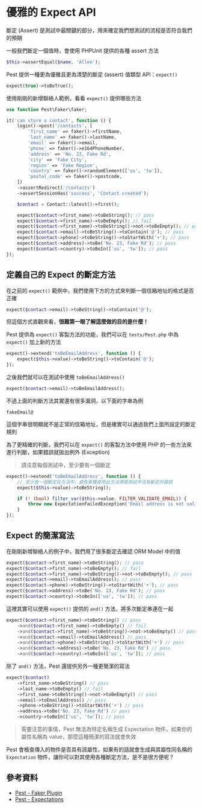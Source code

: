 # 優雅的 Expect API

斷定 (Assert) 是測試中最關鍵的部分，用來確定我們想測試的流程是否符合我們的預期

一般我們斷定一個值時，會使用 PHPUnit 提供的各種 assert 方法

```php
$this->assertEqual($name, 'Allen');
```

Pest 提供一種更為優雅且更為清楚的斷定 (assert) 值類型 API：`expect()`

```php
expect(true)->toBeTrue();
```

使用剛剛的新增聯絡人範例，看看 `expect()` 提供哪些方法

```php
use function Pest\Faker\faker;

it('can store a contact', function () {
    login()->post('/contacts', [
        'first_name' => faker()->firstName,
        'last_name' => faker()->lastName,
        'email' => faker()->email,
        'phone' => faker()->e164PhoneNumber,
        'address' => 'No. 23, Fake Rd',
        'city' => 'Fake City',
        'region' => 'Fake Region',
        'country' => faker()->randomElement(['us', 'tw']),
        'postal_code' => faker()->postcode,
    ])
    ->assertRedirect('/contacts')
    ->assertSessionHas('success', 'Contact created');

    $contact = Contact::latest()->first();

    expect($contact->first_name)->toBeString(); // pass
    expect($contact->first_name)->toBeEmpty(); // fail
    expect($contact->first_name)->toBeString()->not->toBeEmpty(); // pass
    expect($contact->email)->toBeString()->toContain('@'); // pass
    expect($contact->phone)->toBeString()->toStartWith('+'); // pass
    expect($contact->address)->toBe('No. 23, Fake Rd'); // pass
    expect($contact->country)->toBeIn(['us', 'tw']); // pass
});
```

## 定義自己的 Expect 的斷定方法

在之前的 `expect()` 範例中，我們使用下方的方式來判斷一個信箱地址的格式是否正確

```php
expect($contact->email)->toBeString()->toContain('@');
```

但這個方式直觀來看，**很難第一眼了解這麼做的目的是什麼！**

Pest 提供為 `expect()` 客製方法的功能，我們可以在 `tests/Pest.php` 中為 `expect()` 加上新的方法

```php
expect()->extend('toBeEmailAddress', function () {
    expect($this->value)->toBeString()->toContain('@');
});
```

之後我們就可以在測試中使用 `toBeEmailAddress()`

```php
expect($contact->email)->toBeEmailAddress();
```

不過上面的判斷方法其實還有很多漏洞，以下面的字串為例

```text
fakeEmail@
```

這個字串很明顯就不是正常的信箱地址，但是確實可以通過我們上面所設定的斷定規則

為了更精確的判斷，我們可以在 `expect()` 的客製方法中使用 PHP 的一些方法來進行判斷，如果錯誤就拋出例外 (Exception)

> 請注意每個測試中，至少要有一個斷定

```php
expect()->extend('toBeEmailAddress', function () {
    // 至少放一個斷定在方法中，避免單獨使用此方法導致測試中沒有斷定的錯誤
    expect($this->value)->toBeString();

    if (! (bool) filter_var($this->value, FILTER_VALIDATE_EMAIL)) {
        throw new ExpectationFailedException('Email address is not valid');
    }
});
```

## Expect 的簡潔寫法

在剛剛新增聯絡人的例子中，我們用了很多斷定去確認 ORM Model 中的值

```php
expect($contact->first_name)->toBeString(); // pass
expect($contact->first_name)->toBeEmpty(); // fail
expect($contact->first_name)->toBeString()->not->toBeEmpty(); // pass
expect($contact->email)->toEmailAddress(); // pass
expect($contact->phone)->toBeString()->toStartWith('+'); // pass
expect($contact->address)->toBe('No. 23, Fake Rd'); // pass
expect($contact->country)->toBeIn(['us', 'tw']); // pass
```

這裡其實可以使用 `expect()` 提供的 `and()` 方法，將多次斷定串連在一起

```php
expect($contact->first_name)->toBeString() // pass
    ->and($contact->first_name)->toBeEmpty() // fail
    ->and($contact->first_name)->toBeString()->not->toBeEmpty() // pass
    ->and($contact->email)->toEmailAddress() // pass
    ->and($contact->phone)->toBeString()->toStartWith('+') // pass
    ->and($contact->address)->toBe('No. 23, Fake Rd') // pass
    ->and($contact->country)->toBeIn(['us', 'tw']); // pass
```

除了 `and()` 方法，Pest 還提供另外一種更簡潔的寫法

```php
expect($contact)
    ->first_name->toBeString() // pass
    ->last_name->toBeEmpty() // fail
    ->first_name->toBeString()->not->toBeEmpty() // pass
    ->email->toEmailAddress() // pass
    ->phone->toBeString()->toStartWith('+') // pass
    ->address->toBe('No. 23, Fake Rd') // pass
    ->country->toBeIn(['us', 'tw']); // pass
```

> 需要注意的事情，Pest 無法為特定名稱生成 Expectation 物件，如果你的屬性名稱為 value，那麼這種簡潔的寫法就會失效

Pest 會檢查傳入的物件是否具有該屬性，如果有的話就會生成與其屬性同名稱的 `Expectation` 物件，讓你可以對其使用各種斷定方法，是不是很方便呢？

## 參考資料

- [Pest - Faker Plugin](https://pestphp.com/docs/plugins/faker)
- [Pest - Expectations](https://pestphp.com/docs/expectations)
